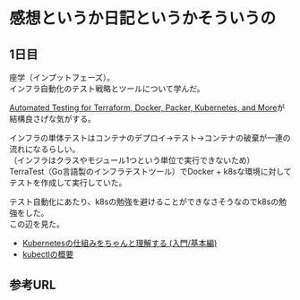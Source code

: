 # 感想というか日記というかそういうの

## 1日目

座学（インプットフェーズ）。  
インフラ自動化のテスト戦略とツールについて学んだ。  

[Automated Testing for Terraform, Docker, Packer, Kubernetes, and More]が結構良さげな気がする。  

インフラの単体テストはコンテナのデプロイ→テスト→コンテナの破棄が一連の流れになるらしい。  
（インフラはクラスやモジュール1つという単位で実行できないため）  
TerraTest（Go言語製のインフラテストツール）でDocker + k8sな環境に対してテストを作成して実行していた。  

テスト自動化にあたり、k8sの勉強を避けることができなさそうなのでk8sの勉強をした。  
この辺を見た。  

- [Kubernetesの仕組みをちゃんと理解する (入門/基本編)]
- [kubectlの概要]

## 参考URL

[Automated Testing for Terraform, Docker, Packer, Kubernetes, and More]: <https://youtube.com/watch?v=xhHOW0EF5u8>  
[Kubernetesの仕組みをちゃんと理解する (入門/基本編)]: <https://www.youtube.com/watch?v=r0NpHb-6IvY>  
[kubectlの概要]: <https://zenn.dev/sasakiki/articles/e6f9196f9c463d>